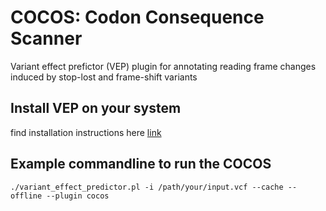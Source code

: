 

# COCOS: Codon Consequence Scanner 
Variant effect prefictor (VEP) plugin for annotating reading frame changes induced by stop-lost and frame-shift variants

## Install VEP on your system
find installation instructions here <a href=http://useast.ensembl.org/info/docs/tools/vep/script/vep_download.html>link</a>

## Example commandline to run the COCOS

```
./variant_effect_predictor.pl -i /path/your/input.vcf --cache --offline --plugin cocos
```
